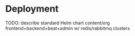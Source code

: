 # Deployment

TODO: describe standard Helm chart content/org
frontend+backend+beat+admin w/ redis/rabbitmq clusters

